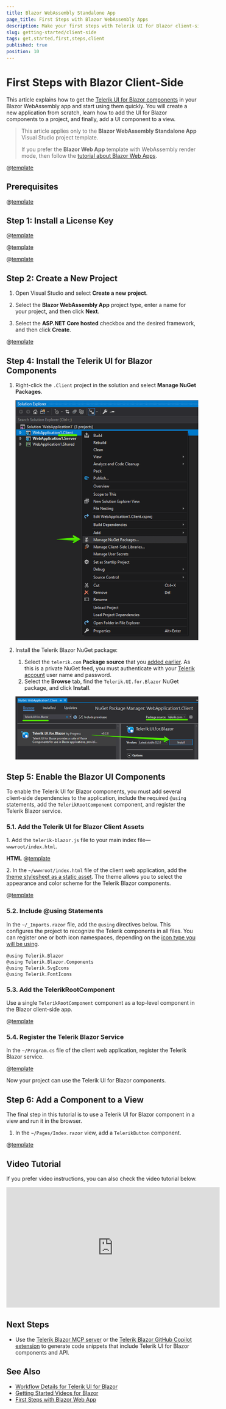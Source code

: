 ```yaml
---
title: Blazor WebAssembly Standalone App
page_title: First Steps with Blazor WebAssembly Apps
description: Make your first steps with Telerik UI for Blazor client-side by using Blazor WebAssembly (WASM). Read more!
slug: getting-started/client-side
tags: get,started,first,steps,client
published: true
position: 10
---
```


# First Steps with Blazor Client-Side

This article explains how to get the <a href = "https://www.telerik.com/blazor-ui" target="_blank">Telerik UI for Blazor components</a> in your Blazor WebAssembly app and start using them quickly. You will create a new application from scratch, learn how to add the UI for Blazor components to a project, and finally, add a UI component to a view.

> This article applies only to the **Blazor WebAssembly Standalone App** Visual Studio project template.
>
> If you prefer the **Blazor Web App** template with WebAssembly render mode, then follow the [tutorial about Blazor Web Apps](slug:getting-started/web-app).

@[template](/_contentTemplates/common/get-started.md#prerequisites-tip)

## Prerequisites

@[template](/_contentTemplates/common/get-started.md#prerequisites-download)

## Step 1: Install a License Key

@[template](/_contentTemplates/common/get-started.md#license-key-version)

@[template](/_contentTemplates/common/get-started.md#license-key-manual-steps)

@[template](/_contentTemplates/common/get-started.md#license-key-know-more-link)

## Step 2: Create a New Project

1. Open Visual Studio and select **Create a new project**.

1. Select the **Blazor WebAssembly App** project type, enter a name for your project, and then click **Next**.

1. Select the **ASP.NET Core hosted** checkbox and the desired framework, and then click **Create**.

@[template](/_contentTemplates/common/get-started.md#add-nuget-feed)

## Step 4: Install the Telerik UI for Blazor Components

1. Right-click the `.Client` project in the solution and select **Manage NuGet Packages**.

   ![Manage NuGet Packages](images/manage-nuget-packages-for-client-app.png)

2. Install the Telerik Blazor NuGet package:

   1. Select the `telerik.com` **Package source** that you [added earlier](#step-3-add-the-telerik-nuget-feed-to-visual-studio). As this is a private NuGet feed, you must authenticate with your [Telerik account](https://www.telerik.com/account/) user name and password.
   1. Select the **Browse** tab, find the `Telerik.UI.for.Blazor` NuGet package, and click **Install**.

   ![Add Telerik Blazor Package to Client Project](images/add-telerik-nuget-to-client-app.png)

## Step 5: Enable the Blazor UI Components

To enable the Telerik UI for Blazor components, you must add several client-side dependencies to the application, include the required `@using` statements, add the `TelerikRootComponent` component, and register the Telerik Blazor service.

### 5.1. Add the Telerik UI for Blazor Client Assets

1\. Add the `telerik-blazor.js` file to your main index file&mdash;`wwwroot/index.html`.

**HTML**
@[template](/_contentTemplates/common/js-interop-file.md#js-interop-file-snippet)

2\. In the `~/wwwroot/index.html` file of the client web application, add the [theme stylesheet as a static asset](slug:themes-overview#using-a-theme). The theme allows you to select the appearance and color scheme for the Telerik Blazor components.

@[template](/_contentTemplates/common/js-interop-file.md#theme-static-asset-snippet)

### 5.2. Include @using Statements

In the `~/_Imports.razor` file, add the `@using` directives below. This configures the project to recognize the Telerik components in all files. You can register one or both icon namespaces, depending on the [icon type you will be using](slug:common-features-icons).

````RAZOR.skip-repl
@using Telerik.Blazor
@using Telerik.Blazor.Components
@using Telerik.SvgIcons
@using Telerik.FontIcons
````

### 5.3. Add the TelerikRootComponent

Use a single `TelerikRootComponent` component as a top-level component in the Blazor client-side app.

@[template](/_contentTemplates/common/get-started.md#root-component-main-layout)

### 5.4. Register the Telerik Blazor Service

In the `~/Program.cs` file of the client web application, register the Telerik Blazor service.

@[template](/_contentTemplates/common/js-interop-file.md#register-telerik-service-client)
    
Now your project can use the Telerik UI for Blazor components.

## Step 6: Add a Component to a View

The final step in this tutorial is to use a Telerik UI for Blazor component in a view and run it in the browser.

1. In the `~/Pages/Index.razor` view, add a `TelerikButton` component.

@[template](/_contentTemplates/common/get-started.md#add-component-sample)

## Video Tutorial

If you prefer video instructions, you can also check the video tutorial below.

<iframe width="560" height="315" src="https://www.youtube.com/embed/fwR8Yxe7DPQ" frameborder="0" allow="accelerometer; autoplay; encrypted-media; gyroscope; picture-in-picture" allowfullscreen></iframe>

## Next Steps

* Use the [Telerik Blazor MCP server](slug:ai-mcp-server) or the [Telerik Blazor GitHub Copilot extension](slug:ai-copilot-extension) to generate code snippets that include Telerik UI for Blazor components and API.

## See Also

* [Workflow Details for Telerik UI for Blazor](slug:getting-started/what-you-need)
* [Getting Started Videos for Blazor](https://www.youtube.com/watch?v=aaRAZYaJ4xc&list=PLvmaC-XMqeBYPTwcm478vs8Rujq2tiVJo)
* [First Steps with Blazor Web App](slug:getting-started/web-app)